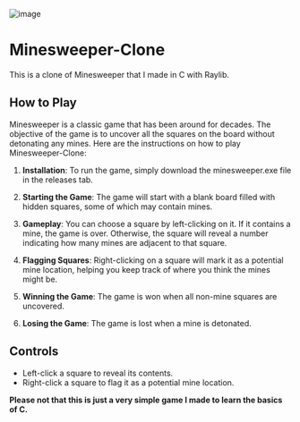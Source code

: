 ![image](https://user-images.githubusercontent.com/98660020/227734762-883f5dbf-ea5f-461e-b07e-f2fdbed953c6.png)

# Minesweeper-Clone

This is a clone of Minesweeper that I made in C with Raylib.

## How to Play

Minesweeper is a classic game that has been around for decades. The objective of the game is to uncover all the squares on the board without detonating any mines. Here are the instructions on how to play Minesweeper-Clone:

1. **Installation**: To run the game, simply download the minesweeper.exe file in the releases tab.

2. **Starting the Game**: The game will start with a blank board filled with hidden squares, some of which may contain mines. 

3. **Gameplay**: You can choose a square by left-clicking on it. If it contains a mine, the game is over. Otherwise, the square will reveal a number indicating how many mines are adjacent to that square. 

4. **Flagging Squares**: Right-clicking on a square will mark it as a potential mine location, helping you keep track of where you think the mines might be.

5. **Winning the Game**: The game is won when all non-mine squares are uncovered. 

6. **Losing the Game**: The game is lost when a mine is detonated.

## Controls

- Left-click a square to reveal its contents.
- Right-click a square to flag it as a potential mine location.


**Please not that this is just a very simple game I made to learn the basics of C.**
